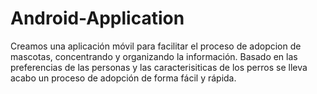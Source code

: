 # Android-Application
Creamos una aplicación móvil para facilitar el proceso de adopcion de mascotas, concentrando y organizando la información.  Basado en las preferencias de las personas y las caracterisiticas de los perros se lleva acabo un proceso de adopción de forma fácil y rápida. 
